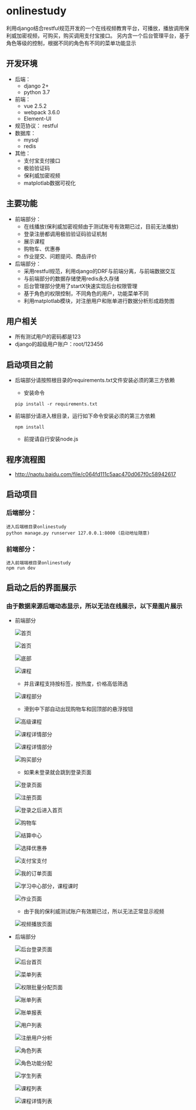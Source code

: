 # onlinestudy


利用django结合restful规范开发的一个在线视频教育平台，可播放，播放调用保利威加密视频，可购买，购买调用支付宝接口。
另内含一个后台管理平台，基于角色等级的控制，根据不同的角色有不同的菜单功能显示

## 开发环境

* 后端：
    + django 2+
    + python 3.7
* 前端：
    + vue 2.5.2
    + webpack 3.6.0
	+ Element-UI
* 规范协议：
    restful 
* 数据库：
    + mysql
    + redis
* 其他：
    + 支付宝支付接口
    + 极验验证码
    + 保利威加密视频
    + matplotlab数据可视化

## 主要功能

* 前端部分：
    + 在线播放(保利威加密视频由于测试账号有效期已过，目前无法播放)
    + 登录注册都调用极验验证码验证机制
    + 展示课程 
    + 购物车、优惠券
    + 作业提交、问题提问、商品评价
* 后端部分：
    + 采用restful规范，利用django的DRF与前端分离，与前端数据交互
    + 与前端部分的数据存储使用redis永久存储
    + 后台管理部分使用了startX快速实现后台权限管理
    + 基于角色的权限控制，不同角色的用户，功能菜单不同
    + 利用matplotlab模块，对注册用户和账单进行数据分析形成趋势图

## 用户相关
* 所有测试用户的密码都是123
* django的超级用户账户：root/123456

## 启动项目之前

* 后端部分请按照根目录的requirements.txt文件安装必须的第三方依赖
    + 安装命令
    
    ``pip install -r requirements.txt``
     
* 前端部分请进入根目录，运行如下命令安装必须的第三方依赖  
    
    
    ``npm install``
    
    + 前提请自行安装node.js
    

	
## 程序流程图

* http://naotu.baidu.com/file/c064fd111c5aac470d067f0c58942617
	
## 启动项目

### 后端部分：
    进入后端根目录onlinestudy
    python manage.py runserver 127.0.0.1:8000 (启动地址随意)

### 前端部分：
    进入前端端根目录onlinestudy
    npm run dev

## 启动之后的界面展示

### 由于数据来源后端动态显示，所以无法在线展示，以下是图片展示

* 前端部分
    
    ![首页](https://raw.githubusercontent.com/yang-va/pictures/master/1.png)
    
    ![首页](https://raw.githubusercontent.com/yang-va/pictures/master/2.png)
    
    ![底部](https://raw.githubusercontent.com/yang-va/pictures/master/3.png)
    
    ![课程](https://raw.githubusercontent.com/yang-va/pictures/master/4.png)
    
    + 并且课程支持按标签，按热度，价格高低筛选
    
    ![课程部分](https://raw.githubusercontent.com/yang-va/pictures/master/5.png)
    
    + 滑到中下部自动出现购物车和回顶部的悬浮按钮
    
    ![高级课程](https://raw.githubusercontent.com/yang-va/pictures/master/6.png)
    
    ![课程详情部分](https://raw.githubusercontent.com/yang-va/pictures/master/7.png)
    
    ![课程详情部分](https://raw.githubusercontent.com/yang-va/pictures/master/8.png)
    
    ![购买部分](https://raw.githubusercontent.com/yang-va/pictures/master/33.png)
    
    + 如果未登录就会跳到登录页面
    
    ![登录页面](https://raw.githubusercontent.com/yang-va/pictures/master/10.png)
    
    ![注册页面](https://raw.githubusercontent.com/yang-va/pictures/master/32.png)
    
    ![登录之后进入首页](https://raw.githubusercontent.com/yang-va/pictures/master/11.png)
    
    ![购物车](https://raw.githubusercontent.com/yang-va/pictures/master/34.png)
    
    ![结算中心](https://raw.githubusercontent.com/yang-va/pictures/master/35.png)
    
    ![选择优惠券](https://raw.githubusercontent.com/yang-va/pictures/master/36.png)
    
    ![支付宝支付](https://raw.githubusercontent.com/yang-va/pictures/master/37.png)
    
    ![我的订单页面](https://raw.githubusercontent.com/yang-va/pictures/master/38.png)
    
    ![学习中心部分，课程课时](https://raw.githubusercontent.com/yang-va/pictures/master/16.png)
    
    ![作业页面](https://raw.githubusercontent.com/yang-va/pictures/master/17.png)
    
    + 由于我的保利威测试账户有效期已过，所以无法正常显示视频
    
    ![视频播放页面](https://raw.githubusercontent.com/yang-va/pictures/master/18.png)

* 后端部分

    ![后台登录页面](https://raw.githubusercontent.com/yang-va/pictures/master/19.png)
    
    ![后台首页](https://raw.githubusercontent.com/yang-va/pictures/master/20.png)
    
    ![菜单列表](https://raw.githubusercontent.com/yang-va/pictures/master/21.png)
    
    ![权限批量分配页面](https://raw.githubusercontent.com/yang-va/pictures/master/22.png)
    
    ![账单列表](https://raw.githubusercontent.com/yang-va/pictures/master/23.png)
    
    ![账单报表](https://raw.githubusercontent.com/yang-va/pictures/master/24.png)
    
    ![用户列表](https://raw.githubusercontent.com/yang-va/pictures/master/25.png)
    
    ![注册用户分析](https://raw.githubusercontent.com/yang-va/pictures/master/26.png)
    
    ![角色列表](https://raw.githubusercontent.com/yang-va/pictures/master/27.png)
    
    ![角色功能分配](https://raw.githubusercontent.com/yang-va/pictures/master/28.png)
    
    ![学生列表](https://raw.githubusercontent.com/yang-va/pictures/master/29.png)
    
    ![课程列表](https://raw.githubusercontent.com/yang-va/pictures/master/30.png)
    
    ![课程详情列表](https://raw.githubusercontent.com/yang-va/pictures/master/31.png)
    
	
